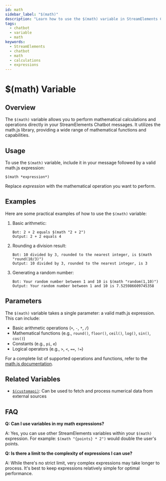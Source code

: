 ```yaml
---
id: math
sidebar_label: "$(math)"
description: "Learn how to use the $(math) variable in StreamElements Chatbot for performing mathematical calculations in chat messages."
tags:
  - chatbot
  - variable
  - math
keywords:
  - StreamElements
  - chatbot
  - math
  - calculations
  - expressions
---
```


# $(math) Variable

## Overview

The `$(math)` variable allows you to perform mathematical calculations and operations directly in your StreamElements Chatbot messages. It utilizes the math.js library, providing a wide range of mathematical functions and capabilities.

## Usage

To use the `$(math)` variable, include it in your message followed by a valid math.js expression:

```
$(math *expression*)
```

Replace *expression* with the mathematical operation you want to perform.

## Examples

Here are some practical examples of how to use the `$(math)` variable:

1. Basic arithmetic:
   ```
   Bot: 2 + 2 equals $(math "2 + 2")
   Output: 2 + 2 equals 4
   ```

2. Rounding a division result:
   ```
   Bot: 10 divided by 3, rounded to the nearest integer, is $(math "round(10/3)")
   Output: 10 divided by 3, rounded to the nearest integer, is 3
   ```

3. Generating a random number:
   ```
   Bot: Your random number between 1 and 10 is $(math "random(1,10)")
   Output: Your random number between 1 and 10 is 7.525986609745358
   ```

## Parameters

The `$(math)` variable takes a single parameter: a valid math.js expression. This can include:

- Basic arithmetic operations (`+`, `-`, `*`, `/`)
- Mathematical functions (e.g., `round()`, `floor()`, `ceil()`, `log()`, `sin()`, `cos()`)
- Constants (e.g., `pi`, `e`)
- Logical operators (e.g., `>`, `<`, `==`, `!=`)

For a complete list of supported operations and functions, refer to the [math.js documentation](https://mathjs.org/docs/index.html).

## Related Variables

- [`$(customapi)`](customapi.md): Can be used to fetch and process numerical data from external sources

## FAQ

**Q: Can I use variables in my math expressions?**

A: Yes, you can use other StreamElements variables within your `$(math)` expression. For example: `$(math "{points} * 2")` would double the user's points.

**Q: Is there a limit to the complexity of expressions I can use?**

A: While there's no strict limit, very complex expressions may take longer to process. It's best to keep expressions relatively simple for optimal performance.
